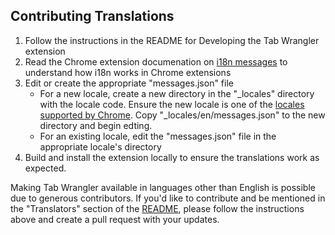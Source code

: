## Contributing Translations

1. Follow the instructions in the README for Developing the Tab Wrangler extension
2. Read the Chrome extension documenation on [i18n messages][0] to understand how i18n works in
    Chrome extensions
3. Edit or create the appropriate "messages.json" file
    - For a new locale, create a new directory in the "\_locales" directory with the locale code.
      Ensure the new locale is one of the [locales supported by Chrome][1]. Copy
      "\_locales/en/messages.json" to the new directory and begin edting.
    - For an existing locale, edit the "messages.json" file in the appropriate locale's directory
4. Build and install the extension locally to ensure the translations work as expected.

Making Tab Wrangler available in languages other than English is possible due to generous
contributors. If you'd like to contribute and be mentioned in the "Translators" section of the
[README](README.md), please follow the instructions above and create a pull request with your
updates.

[0]: https://developer.chrome.com/apps/i18n-messages
[1]: https://developer.chrome.com/webstore/i18n?csw=1#localeTable
